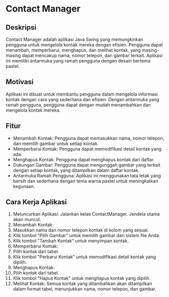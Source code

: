 # Contact Manager

## Deskripsi
Contact Manager adalah aplikasi Java Swing yang memungkinkan pengguna untuk mengelola kontak mereka dengan efisien. Pengguna dapat menambah, memperbarui, menghapus, dan melihat kontak, yang masing-masing dapat mencakup nama, nomor telepon, dan gambar terkait. Aplikasi ini memiliki antarmuka yang ramah pengguna dengan desain bertema pastel.

## Motivasi
Aplikasi ini dibuat untuk membantu pengguna dalam mengelola informasi kontak dengan cara yang sederhana dan efisien. Dengan antarmuka yang ramah pengguna, pengguna dapat dengan mudah menambahkan dan mengelola kontak mereka.

## Fitur
- Menambah Kontak: Pengguna dapat memasukkan nama, nomor telepon, dan memilih gambar untuk setiap kontak.
- Memperbarui Kontak: Pengguna dapat memodifikasi detail kontak yang ada.
- Menghapus Kontak: Pengguna dapat menghapus kontak dari daftar.
- Dukungan Gambar: Pengguna dapat mengunggah gambar yang terkait dengan setiap kontak, yang ditampilkan dalam daftar kontak.
- Antarmuka Ramah Pengguna: Aplikasi ini menggunakan tata letak yang bersih dan sederhana dengan tema warna pastel untuk meningkatkan kegunaan.

## Cara Kerja Aplikasi
1. Meluncurkan Aplikasi: Jalankan kelas ContactManager. Jendela utama akan muncul.
2. Menambah Kontak:
3. Masukkan nama dan nomor telepon kontak di kolom yang sesuai.
4. Klik tombol "Pilih Gambar" untuk memilih gambar dari sistem file Anda.
5. Klik tombol "Tambah Kontak" untuk menyimpan kontak.
6. Memperbarui Kontak:
7. Pilih kontak dari tabel.
8. Klik tombol "Perbarui Kontak" untuk memodifikasi detail kontak yang dipilih.
9. Menghapus Kontak:
10. Pilih kontak dari tabel.
11. Klik tombol "Hapus Kontak" untuk menghapus kontak yang dipilih.
12. Melihat Kontak: Semua kontak yang ditambahkan akan ditampilkan dalam format tabel, menunjukkan nama, nomor telepon, dan gambar.